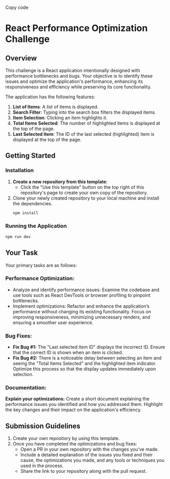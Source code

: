 
Copy code
# React Performance Optimization Challenge

## Overview

This challenge is a React application intentionally designed with performance bottlenecks and bugs. Your objective is to identify these issues and optimize the application's performance, enhancing its responsiveness and efficiency while preserving its core functionality.

The application has the following features:
1. **List of Items**: A list of items is displayed.
2. **Search Filter**: Typing into the search box filters the displayed items.
3. **Item Selection**: Clicking an item highlights it.
4. **Total Items Selected**: The number of highlighted items is displayed at the top of the page.
5. **Last Selected Item**: The ID of the last selected (highlighted) item is displayed at the top of the page.


## Getting Started

### Installation

1. **Create a new repository from this template**:
   - Click the "Use this template" button on the top right of this repository's page to create your own copy of the repository.
2. Clone your newly created repository to your local machine and install the dependencies.
   ```bash
   npm install
   ```

### Running the Application
```bash
npm run dev
```

## Your Task
Your primary tasks are as follows:

### Performance Optimization:
- Analyze and identify performance issues: Examine the codebase and use tools such as React DevTools or browser profiling to pinpoint bottlenecks.
- Implement optimizations: Refactor and enhance the application’s performance without changing its existing functionality. Focus on improving responsiveness, minimizing unnecessary renders, and ensuring a smoother user experience.

### Bug Fixes:
- **Fix Bug #1:** The "Last selected item ID" displays the incorrect ID. Ensure that the correct ID is shown when an item is clicked.
- **Fix Bug #2:** There is a noticeable delay between selecting an item and seeing the "Total Items Selected" and the highlighted item indicator. Optimize this process so that the display updates immediately upon selection.

### Documentation:
**Explain your optimizations:** Create a short document explaining the performance issues you identified and how you addressed them. Highlight the key changes and their impact on the application's efficiency.

## Submission Guidelines
1. Create your own repository by using this template.
2. Once you have completed the optimizations and bug fixes:
    - Open a PR in your own repository with the changes you've made.
    - Include a detailed explanation of the issues you fixed and their cause, the optimizations you made, and any tools or techniques you used in the process.
    - Share the link to your repository along with the pull request.
